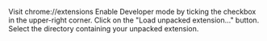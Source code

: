 Visit chrome://extensions
Enable Developer mode by ticking the checkbox in the upper-right corner.
Click on the "Load unpacked extension..." button.
Select the directory containing your unpacked extension.
